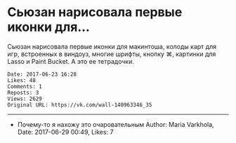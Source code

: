 # Сьюзан нарисовала первые иконки для...

Сьюзан нарисовала первые иконки для макинтоша, колоды карт для игр, встроенных в виндоуз, многие шрифты, кнопку ⌘, картинки для Lasso и Paint Bucket. А это ее тетрадочки.

    Date: 2017-06-23 16:28
    Likes: 48
    Comments: 1
    Reposts: 3
    Views: 2629
    Original URL: https://vk.com/wall-140963346_35



--------------------

  * Почему-то я нахожу это очаровательным
    Author: Maria Varkhola, Date: 2017-06-29 00:49, Likes: 7


